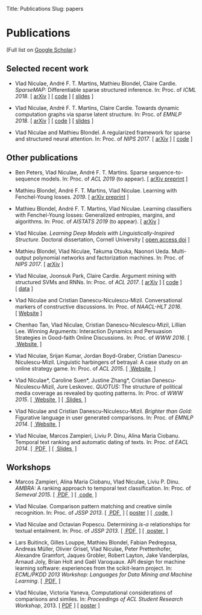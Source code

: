Title: Publications
Slug: papers

# Publications

(Full list on [Google Scholar](https://scholar.google.com/citations?user=7_3UAgQAAAAJ).)

## Selected recent work

* Vlad Niculae, André F. T. Martins, Mathieu Blondel, Claire Cardie.
*SparseMAP:* Differentiable sparse structured inference.
In: Proc. of *ICML 2018*.
\[&nbsp;[arXiv](https://arxiv.org/abs/1802.04223)&nbsp;\]
\[&nbsp;[code](https://github.com/vene/sparsemap)&nbsp;\]
\[&nbsp;[slides](/talks/sparsemap-icml18-talk.pdf)&nbsp;\]

* Vlad Niculae, André F. T. Martins, Claire Cardie.
Towards dynamic computation graphs via sparse latent structure.
In: Proc. of *EMNLP 2018*.
\[&nbsp;[arXiv](https://arxiv.org/abs/1809.00653)&nbsp;\]
\[&nbsp;[code](https://github.com/vene/sparsemap/tree/master/cpp)&nbsp;\]
\[&nbsp;[slides](/talks/18-sparsemap-emnlp.pdf)&nbsp;\]

* Vlad Niculae and Mathieu Blondel.
A regularized framework for sparse and structured neural attention.
In: Proc. of *NIPS 2017*.
\[&nbsp;[arXiv](https://arxiv.org/abs/1705.07704)&nbsp;\]
\[&nbsp;[code](https://github.com/vene/sparse-structured-attention)&nbsp;\]

## Other publications

* Ben Peters, Vlad Niculae, André F. T. Martins.
Sparse sequence-to-sequence models.
In: Proc. of *ACL 2019* (to appear).
\[&nbsp;[arXiv preprint](https://arxiv.org/abs/1905.05702)&nbsp;\]

* Mathieu Blondel, André F. T. Martins, Vlad Niculae.
Learning with Fenchel-Young losses. *2019*.
\[&nbsp;[arXiv preprint](https://arxiv.org/abs/1901.02324)&nbsp;\]

* Mathieu Blondel, André F. T. Martins, Vlad Niculae.
Learning classifiers with Fenchel-Young losses: Generalized entropies, margins,
and algorithms. In: Proc. of *AISTATS 2019* (to appear).
\[&nbsp;[arXiv](https://arxiv.org/abs/1805.09717)&nbsp;\]

* Vlad Niculae.
*Learning Deep Models with Linguistically-Inspired Structure.*
Doctoral dissertation, Cornell University
\[&nbsp;[open access doi](https://doi.org/10.7298/X4SJ1HVQ)&nbsp;\]

* Mathieu Blondel, Vlad Niculae, Takuma Otsuka, Naonori Ueda.
Multi-output polynomial networks and factorization machines. In: Proc.
of *NIPS 2017*.
\[&nbsp;[arXiv](https://arxiv.org/abs/1705.07603)&nbsp;\]

* Vlad Niculae, Joonsuk Park, Claire Cardie.
Argument mining with structured SVMs and RNNs. In: Proc. of *ACL 2017*.
\[&nbsp;[arXiv](https://arxiv.org/abs/1704.06869)&nbsp;\]
\[&nbsp;[code](https://github.com/vene/marseille)&nbsp;\]
\[&nbsp;[data](http://joonsuk.org/)&nbsp;\]

* Vlad Niculae and Cristian Danescu-Niculescu-Mizil.
Conversational markers of constructive discussions. In: Proc. of *NAACL-HLT 2016*.
\[&nbsp;[Website](/constructive)&nbsp;\]

* Chenhao Tan, Vlad Niculae, Cristian Danescu-Niculescu-Mizil, Lillian Lee.
Winning Arguments: Interaction Dynamics and Persuasion Strategies in Good-faith Online Discussions. In: Proc. of *WWW 2016*.
\[ [&nbsp;Website&nbsp;](https://chenhaot.com/pages/changemyview.html) \]

* Vlad Niculae, Srijan Kumar, Jordan Boyd-Graber, Cristian Danescu-Niculescu-Mizil. Linguistic harbingers of betrayal: A case study
on an online strategy game. In: Proc. of *ACL 2015*.
\[ [&nbsp;Website&nbsp;](/betrayal) \]

* Vlad Niculae\*, Caroline Suen\*, Justine Zhang\*, Cristian Danescu-Niculescu-Mizil, Jure Leskovec. *QUOTUS:* The structure of political media coverage as revealed by quoting patterns. In: Proc. of *WWW 2015*.
\[ [&nbsp;Website&nbsp;](http://snap.stanford.edu/quotus/) \]
\[ [&nbsp;Slides&nbsp;](papers/quotus-talk-vlad-web.pdf) \]

* Vlad Niculae and Cristian Danescu-Niculescu-Mizil.
*Brighter than Gold:* Figurative language in user generated comparisons.
In: Proc. of *EMNLP 2014*. \[ [&nbsp;Website&nbsp;](/figurative-comparisons) \]

* Vlad Niculae, Marcos Zampieri, Liviu P. Dinu, Alina Maria Ciobanu.
Temporal text ranking and automatic dating of texts. In: Proc. of *EACL 2014*.
\[ [&nbsp;PDF&nbsp;](papers/eacl14-temporal.pdf) \]
\[ [&nbsp;Slides&nbsp;](papers/eacl14-temporal-slides.pdf) \]

## Workshops

* Marcos Zampieri, Alina Maria Ciobanu, Vlad Niculae, Liviu P. Dinu.
*AMBRA:* A ranking approach to temporal text classification.
In: Proc. of *Semeval 2015*.
\[ [&nbsp;PDF&nbsp;](http://www.uni-koeln.de/~mzampier/papers/semeval2015.pdf) \]
\[ [&nbsp;code&nbsp;](http://github.com/vene/ambra) \]


* Vlad Niculae. Comparison pattern matching and creative simile recognition. In:
Proc. of *JSSP 2013*.
\[ [&nbsp;PDF&nbsp;](http://aclweb.org/anthology/W/W13/W13-3829.pdf) \] \[ [poster](papers/jssp13-similes-poster.pdf) \]
\[ [&nbsp;code&nbsp;](https://github.com/vene/comparison-pattern) \]

* Vlad Niculae and Octavian Popescu. Determining *is-a* relationships for textual
entailment. In: Proc. of *JSSP 2013*.
\[ [&nbsp;PDF&nbsp;](http://aclweb.org/anthology/W/W13/W13-3830.pdf) \]
\[ [&nbsp;poster&nbsp;](papers/jssp-rte-poster.pdf) \]

* Lars Buitinck, Gilles Louppe, Mathieu Blondel, Fabian Pedregosa, Andreas
Müller, Olivier Grisel, Vlad Niculae, Peter Prettenhofer, Alexandre Gramfort,
Jaques Grobler, Robert Layton, Jake Vanderplas, Arnaud Joly, Brian Holt and
Gaël Varoquaux.
API design for machine learning software: experiences from the scikit-learn
project.  In: *ECML/PKDD 2013 Workshop: Languages for Data Mining and Machine
Learning*.
\[ [&nbsp;PDF&nbsp;](http://orbi.ulg.ac.be/bitstream/2268/154357/1/paper.pdf) \]

* Vlad Niculae, Victoria Yaneva,
Computational considerations of comparisons and similes. In: *Proceedings of ACL
Student Research Workshop*, 2013.
\[ [PDF](papers/aclsrw13.pdf) \] \[ [poster](papers/aclsrw13-poster.pdf) \]
